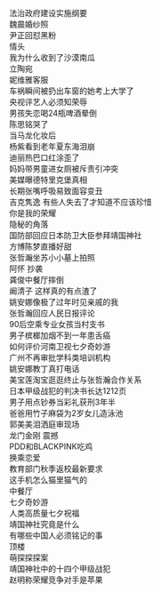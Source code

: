 法治政府建设实施纲要  
魏晨婚纱照  
尹正回怼黑粉  
情头  
我为什么收到了沙漠南瓜  
立陶宛  
妮维雅客服  
车祸瞬间被扔出车窗的她考上大学了  
央视评艺人必须知荣辱  
男孩失恋喝24瓶啤酒晕倒  
陈思铭哭了  
当马龙化妆后  
杨紫看到老年夏东海泪崩  
迪丽热巴口红涂歪了  
妈妈带男童进女厕被斥责引冲突  
美媒曝德特里克堡真相  
长期张嘴呼吸易致面容变丑  
吉克隽逸 有些人失去了才知道不应该珍惜  
你是我的荣耀  
隐秘的角落  
国防部回应日本防卫大臣参拜靖国神社  
方博陈梦直播好甜  
张哲瀚坐苏小小墓上拍照  
阿怀 抄袭  
龚俊中餐厅摔倒  
阚清子 这样真的有点渣了  
姚安娜像极了过年时见亲戚的我  
张哲瀚回应人民日报评论  
90后空乘专业女孩当村支书  
男子槟榔加烟不到一年患舌癌  
如何评价河南卫视七夕奇妙游  
广州不再审批学科类培训机构  
姚安娜教丁真打电话  
美宝莲淘宝逛逛终止与张哲瀚合作关系  
日本甲级战犯的判决书长达1212页  
男子用点钞券当彩礼获刑3年半  
爸爸用竹子麻袋为2岁女儿造泳池  
郭美美泪洒庭审现场  
龙门金刚 震撼  
PDD和BLACKPINK吃鸡  
换乘恋爱  
教育部门秋季返校最新要求  
这手机怎么猫里猫气的  
中餐厅  
七夕奇妙游  
人类高质量七夕祝福  
靖国神社究竟是什么  
有哪些中国人必须铭记的事  
顶楼  
萌探探探案  
靖国神社中的十四个甲级战犯  
赵明称荣耀竞争对手是苹果  
